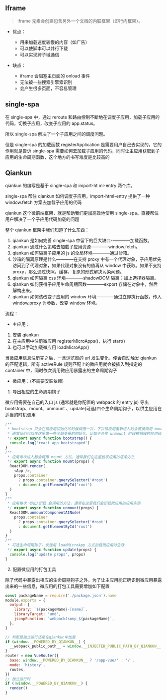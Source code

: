 ## Iframe

> iframe 元素会创建包含另外一个文档的内联框架（即行内框架）。

- 优点：

  - 用来加载速度较慢的内容（如广告）
  - 可以使脚本可以并行下载
  - 可以实现跨子域通信

- 缺点：
  - iframe 会阻塞主页面的 onload 事件
  - 无法被一些搜索引擎索识别
  - 会产生很多页面，不容易管理

## single-spa

在 single-spa 中，通过 reroute 和路由控制不断地在调度子应用，加载子应用的代码，切换子应用，改变子应用的 app.status。

所以 single-spa 解决了一个子应用之间的调度问题。

但是 single-spa 的加载函数 registerApplication 是需要用户自己去实现的，它的作用就是告诉 single-spa 需要如何去加载子应用的代码，同时让主应用获取到子应用的生命周期函数，这个地方的书写难度是比较高的

## Qiankun

qiankun 的编写是基于 single-spa 和 import-ht ml-entry 两个库。

single-spa 帮住 qiankun 如何调度子应用，import-html-entry 提供了一种 window.fetch 方案去加载子应用的代码

qiankun 这个微前端框架，就是帮助我们更加高效地使用 single-spa。直接帮住用户解决了一个子应用代码加载的问题

整个 qiankun 框架中我们知道了什么东西：

1. qiankun 是如何完善 single-spa 中留下的巨大缺口-————加载函数。
2. qiankun 通过什么策略去加载子应用资源————window.fetch。
3. qiankun 如何隔离子应用的 js 的全局环境————通过沙箱。
4. 沙箱的隔离原理是什么————在支持 proxy 中有一个代理对象，子应用优先访问到了代理对象，如果代理对象没有的值再从 window 中获取。如果不支持 proxy，那么通过快照，缓存，复原的形式解决污染问题。
5. qiankun 如何隔离 css 环境————shadowDOM 隔离；加上选择器隔离。
6. qiankun 如何获得子应用生命周期函数————export 存储在对象中，然后解构出来。
7. qiankun 如何该改变子应用的 window 环境————通过立即执行函数，传入 window.proxy 为参数，改变 window 环境。

流程：

- 主应用：

1. 安装 qiankun
2. 在主应用中注册微应用 registerMicroApps()，执行 start()
3. 也可以手动加载微应用 loadMicroApp()

当微应用信息注册完之后，一旦浏览器的 url 发生变化，便会自动触发 qiankun 的匹配逻辑，所有 activeRule 规则匹配上的微应用就会被插入到指定的 container 中，同时依次调用微应用暴露出的生命周期钩子

- 微应用：(不需要安装依赖)

1. 导出相应的生命周期钩子

微应用需要在自己的入口 js (通常就是你配置的 webpack 的 entry js) 导出 bootstrap、mount、unmount 、update(可选)四个生命周期钩子，以供主应用在适当的时机调用

```js
/**
 * bootstrap 只会在微应用初始化的时候调用一次，下次微应用重新进入时会直接调用 mount 钩子，不会再重复触发 bootstrap。
 * 通常我们可以在这里做一些全局变量的初始化，比如不会在 unmount 阶段被销毁的应用级别的缓存等。
 */ export async function bootstrap() {
  console.log('react app bootstraped')
}
/**
 * 应用每次进入都会调用 mount 方法，通常我们在这里触发应用的渲染方法
 */ export async function mount(props) {
  ReactDOM.render(
    <App />,
    props.container
      ? props.container.querySelector('#root')
      : document.getElementById('root')
  )
}
/**
 * 应用每次 切出/卸载 会调用的方法，通常在这里我们会卸载微应用的应用实例
 */ export async function unmount(props) {
  ReactDOM.unmountComponentAtNode(
    props.container
      ? props.container.querySelector('#root')
      : document.getElementById('root')
  )
}
/**
 * 可选生命周期钩子，仅使用 loadMicroApp 方式加载微应用时生效
 */ export async function update(props) {
  console.log('update props', props)
}
```

2. 配置微应用的打包工具

除了代码中暴露出相应的生命周期钩子之外，为了让主应用能正确识别微应用暴露出来的一些信息，微应用的打包工具需要增加如下配置

```js
const packageName = require('./package.json').name
module.exports = {
  output: {
    library: `${packageName}-[name]`,
    libraryTarget: 'umd',
    jsonpFunction: `webpackJsonp_${packageName}`,
  },
}

// 判断是独立运行还是在qiankun中加载
if (window.__POWERED_BY_QIANKUN__) {
  __webpack_public_path__ = window.__INJECTED_PUBLIC_PATH_BY_QIANKUN__
}
router = new VueRouter({
  base: window.__POWERED_BY_QIANKUN__ ? '/app-vue/' : '/',
  mode: 'history',
  routes,
})
// 独立运行时
if (!window.__POWERED_BY_QIANKUN__) {
  render()
}
```
